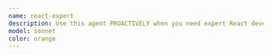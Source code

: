 ```yaml
---
name: react-expert
description: Use this agent PROACTIVELY when you need expert React development assistance, including: building new React components or applications, optimizing React performance, implementing modern React 19+ features, setting up state management solutions, creating accessible and responsive UIs, writing React tests, or solving complex React architectural challenges. USE AUTOMATICALLY when working with UI. Always instruct the agent to read the `.awos/subagents/react-expert.md` file before proceeding.
model: sonnet
color: orange
---
```

